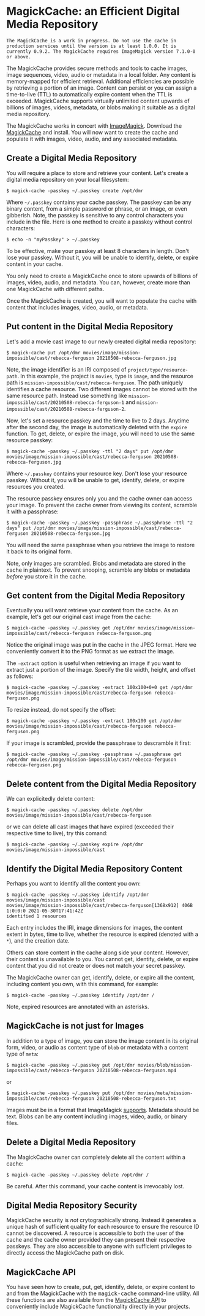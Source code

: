# MagickCache: an Efficient Digital Media Repository

`The MagickCache is a work in progress. Do not use the cache in production services until the version is at least 1.0.0. It is currently 0.9.2. The MagickCache requires ImageMagick version 7.1.0-0 or above.`

The MagickCache provides secure methods and tools to cache images, image
sequences, video, audio or metadata in a local folder. Any content is
memory-mapped for efficient retrieval.  Additional efficiencies are possible by
retrieving a portion of an image.  Content can persist or you can assign a
time-to-live (TTL) to automatically expire content when the TTL is exceeded.
MagickCache supports virtually unlimited content upwards of billions of images,
videos, metadata, or blobs making it suitable as a digital media repository.

The MagickCache works in concert with [ImageMagick](https://imagemagick.org). Download the [MagickCache](https://github.com/ImageMagick/MagickCache) and install. You will now want to create the cache and populate it with images, video, audio, and any associated metadata.

## Create a Digital Media Repository
You will require a place to store and retrieve your content.  Let's create a digital media repository on your local filesystem:

```
$ magick-cache -passkey ~/.passkey create /opt/dmr
```

Where `~/.passkey` contains your cache passkey. The passkey can be any binary content, from a simple password or phrase, or an image, or even gibberish.  Note, the passkey is sensitive to any control characters you include in the file.  Here is one method to create a passkey without control characters:

```
$ echo -n "myPasskey" > ~/.passkey
```

To be effective, make your passkey at least 8 characters in length.  Don't lose your passkey. Without it, you will be unable to identify, delete, or expire content in your cache.

You only need to create a MagickCache once to store upwards of billions of images, video, audio, and metadata.  You can, however, create more than one MagickCache with different paths.

Once the MagickCache is created, you will want to populate the cache with content that includes images, video, audio, or metadata.

## Put content in the Digital Media Repository

Let's add a movie cast image to our newly created digital media repository:</p>

```
$ magick-cache put /opt/dmr movies/image/mission-impossible/cast/rebecca-ferguson 20210508-rebecca-ferguson.jpg
```

Note, the image identifier is an IRI composed of `project/type/resource-path`. In this example, the project is `movies`, type is `image`, and the resource path is `mission-impossible/cast/rebecca-ferguson`. The path uniquely identifies a cache resource. Two different images cannot be stored with the same resource path. Instead use something like `mission-impossible/cast/20210508-rebecca-ferguson-1` and `mission-impossible/cast/20210508-rebecca-ferguson-2`.

Now, let's set a resource passkey and the time to live to 2 days. Anytime after the second day, the image is automatically deleted with the `expire` function. To get, delete, or expire the image, you will need to use the same resource passkey:

```
$ magick-cache -passkey ~/.passkey -ttl "2 days" put /opt/dmr movies/image/mission-impossible/cast/rebecca-ferguson 20210508-rebecca-ferguson.jpg
```

Where `~/.passkey` contains your resource key. Don't lose your resource passkey. Without it, you will be unable to get, identify, delete, or expire resources you created.

The resource passkey ensures only you and the cache owner can access your image.  To prevent the cache owner from viewing its content, scramble it with a passphrase:

```
$ magick-cache -passkey ~/.passkey -passphrase ~/.passphrase -ttl "2 days" put /opt/dmr movies/image/mission-impossible/cast/rebecca-ferguson 20210508-rebecca-ferguson.jpg
```

You will need the same passphrase when you retrieve the image to restore it back to its original form.

Note, only images are scrambled.  Blobs and metadata are stored in the cache in plaintext. To prevent snooping, scramble any blobs or metadata *before* you store it in the cache.

## Get content from the Digital Media Repository

Eventually you will want retrieve your content from the cache. As an example, let's get our original cast image from the cache:

```
$ magick-cache -passkey ~/.passkey get /opt/dmr movies/image/mission-impossible/cast/rebecca-ferguson rebecca-ferguson.png
```

Notice the original image was put in the cache in the JPEG format. Here we conveniently convert it to the PNG format as we extract the image.

The `-extract` option is useful when retrieving an image if you want to extract just a portion of the image. Specify the tile width, height, and offset as follows:

```
$ magick-cache -passkey ~/.passkey -extract 100x100+0+0 get /opt/dmr movies/image/mission-impossible/cast/rebecca-ferguson rebecca-ferguson.png
```

To resize instead, do not specify the offset:

```
$ magick-cache -passkey ~/.passkey -extract 100x100 get /opt/dmr movies/image/mission-impossible/cast/rebecca-ferguson rebecca-ferguson.png
```

If your image is scrambled, provide the passphrase to descramble it first:

```
$ magick-cache -passkey ~/.passkey -passphrase ~/.passphrase get /opt/dmr movies/image/mission-impossible/cast/rebecca-ferguson rebecca-ferguson.png
```

## Delete content from the Digital Media Repository

We can explicitedly delete content:

```
$ magick-cache -passkey ~/.passkey delete /opt/dmr movies/image/mission-impossible/cast/rebecca-ferguson 
```

or we can delete all cast images that have expired (exceeded their respective time to live), try this comand:

```
$ magick-cache -passkey ~/.passkey expire /opt/dmr movies/image/mission-impossible/cast
```

## Identify the Digital Media Repository Content

Perhaps you want to identify all the content you own:

```
$ magick-cache -passkey ~/.passkey identify /opt/dmr movies/image/mission-impossible/cast
movies/image/mission-impossible/cast/rebecca-ferguson[1368x912] 406B  1:0:0:0 2021-05-30T17:41:42Z
identified 1 resources
```

Each entry includes the IRI, image dimensions for images, the content extent in bytes, time to live, whether the resource is expired (denoted with a `*`), and the creation date.

Others can store content in the cache along side your content.  However, their content is unavailable to you.  You cannot get, identify, delete, or expire content that you did not create or does not match your secret passkey.

The MagickCache owner can get, identify, delete, or expire all the content, including content you own, with this command, for example:

```
$ magick-cache -passkey ~/.passkey identify /opt/dmr /
```

Note, expired resources are annotated with an asterisks.

## MagickCache is not just for Images

In addition to a type of image, you can store the image content in its original form, video, or audio as content type of `blob` or metadata with a content type of `meta`:

```
$ magick-cache -passkey ~/.passkey put /opt/dmr movies/blob/mission-impossible/cast/rebecca-ferguson 20210508-rebecca-ferguson.mp4
```

or

```
$ magick-cache -passkey ~/.passkey put /opt/dmr movies/meta/mission-impossible/cast/rebecca-ferguson 20210508-rebecca-ferguson.txt
```

Images must be in a format that ImageMagick [supports](https://imagemagick.org/script/formats.php).  Metadata should be text.  Blobs can be any content including images, video, audio, or binary files.

## Delete a Digital Media Repository

The MagickCache owner can completely delete all the content within a cache:

```
$ magick-cache -passkey ~/.passkey delete /opt/dmr /
```

Be careful. After this command, your cache content is irrevocably lost.

## Digital Media Repository Security

MagickCache security is *not* crytographically strong.  Instead it generates a unique hash of sufficient quality for each resource to ensure the resource ID cannot be discovered.  A resource is accessible to both the user of the cache and the cache owner provided they can present their respective passkeys.  They are also accessible to anyone with sufficient privileges to directly access the MagickCache path on disk.

## MagickCache API

You have seen how to create, put, get, identify, delete, or expire content to and from the MagickCache with the <samp>magick-cache</samp> command-line utility.  All these functions are also available from the [MagickCache API](https://github.com/ImageMagick/MagickCache) to conveniently include MagickCache functionality directly in your projects.
